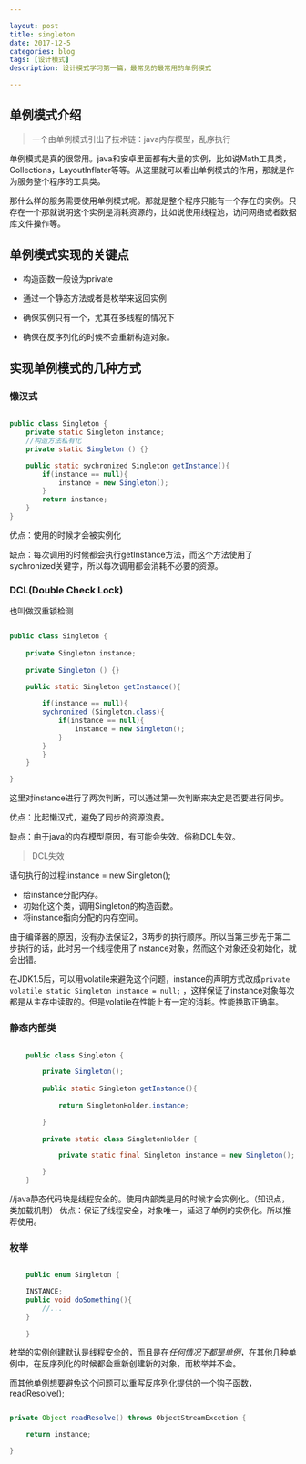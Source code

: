 ```yaml
---

layout: post
title: singleton
date: 2017-12-5
categories: blog
tags: [设计模式]
description: 设计模式学习第一篇，最常见的最常用的单例模式

---
```


## 单例模式介绍

> 一个由单例模式引出了技术链：java内存模型，乱序执行

单例模式是真的很常用。java和安卓里面都有大量的实例，比如说Math工具类，Collections，LayoutInflater等等。从这里就可以看出单例模式的作用，那就是作为服务整个程序的工具类。

那什么样的服务需要使用单例模式呢。那就是整个程序只能有一个存在的实例。只存在一个那就说明这个实例是消耗资源的，比如说使用线程池，访问网络或者数据库文件操作等。

## 单例模式实现的关键点

- 构造函数一般设为private

- 通过一个静态方法或者是枚举来返回实例

- 确保实例只有一个，尤其在多线程的情况下

- 确保在反序列化的时候不会重新构造对象。

## 实现单例模式的几种方式

### 懒汉式

```java

public class Singleton {
	private static Singleton instance;
	//构造方法私有化
	private static Singleton () {}

	public static sychronized Singleton getInstance(){
		if(instance == null){
			instance = new Singleton();
		}
		return instance;
	}
}

```

优点：使用的时候才会被实例化

缺点：每次调用的时候都会执行getInstance方法，而这个方法使用了sychronized关键字，所以每次调用都会消耗不必要的资源。

### DCL(Double Check Lock)

也叫做双重锁检测

```java

public class Singleton {
	
	private Singleton instance;
	
	private Singleton () {}

	public static Singleton getInstance(){
		
		if(instance == null){
		sychronized (Singleton.class){
			if(instance == null){
				instance = new Singleton();
			}
		}	
		}
	}

}

```

这里对instance进行了两次判断，可以通过第一次判断来决定是否要进行同步。

优点：比起懒汉式，避免了同步的资源浪费。

缺点：由于java的内存模型原因，有可能会失效。俗称DCL失效。

> DCL失效

语句执行的过程:instance  = new Singleton();

- 给instance分配内存。
- 初始化这个类，调用Singleton的构造函数。
- 将instance指向分配的内存空间。

由于编译器的原因，没有办法保证2，3两步的执行顺序。所以当第三步先于第二步执行的话，此时另一个线程使用了instance对象，然而这个对象还没初始化，就会出错。

在JDK1.5后，可以用volatile来避免这个问题，instance的声明方式改成`private volatile static Singleton instance = null;` ，这样保证了instance对象每次都是从主存中读取的。但是volatile在性能上有一定的消耗。性能换取正确率。

### 静态内部类

```java

	public class Singleton {

		private Singleton();
		
		public static Singleton getInstance(){
			
			return SingletonHolder.instance;

		}
		
		private static class SingletonHolder {

			private static final Singleton instance = new Singleton();

		}
	}

```

//java静态代码块是线程安全的。使用内部类是用的时候才会实例化。（知识点，类加载机制）
优点：保证了线程安全，对象唯一，延迟了单例的实例化。所以推荐使用。

### 枚举

```java

	public enum Singleton {

	INSTANCE;
	public void doSomething(){
		//...
	}
	
	}

```

枚举的实例创建默认是线程安全的，而且是在*任何情况下都是单例*，在其他几种单例中，在反序列化的时候都会重新创建新的对象，而枚举并不会。

而其他单例想要避免这个问题可以重写反序列化提供的一个钩子函数，readResolve();

```java

private Object readResolve() throws ObjectStreamExcetion {

	return instance;

}

```
